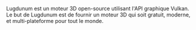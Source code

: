Lugdunum est un moteur 3D open-source utilisant l'API graphique Vulkan.
Le but de Lugdunum est de fournir un moteur 3D qui soit gratuit, moderne, et multi-plateforme pour tout le monde.
